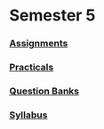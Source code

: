 # Semester 5

### [Assignments](./sem-5/assignments)

### [Practicals](./sem-5/practicals)

### [Question Banks](./sem-5/question-banks)

### [Syllabus](./sem-5/syllabus)
